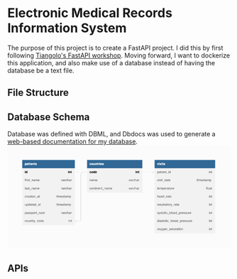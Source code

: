 # Electronic Medical Records Information System

The purpose of this project is to create a FastAPI project. I did this by first following [Tiangolo's FastAPI workshop](https://github.com/tiangolo/blog-posts/tree/master/pyconby-web-api-from-scratch-with-fastapi). Moving forward, I want to  dockerize this application, and also make use of a database instead of having the database be a text file.
## File Structure

## Database Schema
Database was defined with DBML, and Dbdocs was used to generate a [web-based documentation for my database](https://dbdocs.io/fhasan7899/EMR_Information_System).
![db_table_structure](EMR_Information_System.png)

## APIs
